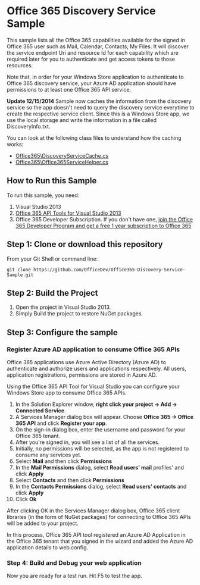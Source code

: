 Office 365 Discovery Service Sample
==================================

This sample lists all the Office 365 capabilities available for the signed in Office 365 user such as Mail, Calendar, Contacts, My Files. It will discover the service endpoint Uri and resource Id for each capability which are required later for you to authenticate and get access tokens to those resources.

Note that, in order for your Windows Store application to authenticate to Office 365 discovery service, your Azure AD application should have permissions to at least one Office 365 API service. 

**Update 12/15/2014**
Sample now caches the information from the discovery service so the app doesn't need to query the discovery service everytime to create the respective service client. Since this is a Windows Store app, we use the local storage and write the information in a file called DiscoveryInfo.txt.

You can look at the following class files to understand how the caching works:
- [Office365\DiscoveryServiceCache.cs](https://github.com/OfficeDev/Office365-Discovery-Service-Sample/blob/master/Office365/DiscoveryServiceCache.cs)
- [Office365\Office365ServiceHelper.cs](https://github.com/OfficeDev/Office365-Discovery-Service-Sample/blob/master/Office365/Office365ServiceHelper.cs)

## How to Run this Sample
To run this sample, you need:

1. Visual Studio 2013
2. [Office 365 API Tools for Visual Studio 2013](http://aka.ms/OfficeDevToolsForVS2013)
3. Office 365 Developer Subscription. If you don't have one, [join the Office 365 Developer Program and get a free 1 year subscription to Office 365](https://profile.microsoft.com/RegSysProfileCenter/wizardnp.aspx?wizid=14b845d0-938c-45af-b061-f798fbb4d170&lcid=1033)

## Step 1: Clone or download this repository
From your Git Shell or command line:

`git clone https://github.com/OfficeDev/Office365-Discovery-Service-Sample.git`

## Step 2: Build the Project
1. Open the project in Visual Studio 2013.
2. Simply Build the project to restore NuGet packages.

## Step 3: Configure the sample

### Register Azure AD application to consume Office 365 APIs
Office 365 applications use Azure Active Directory (Azure AD) to authenticate and authorize users and applications respectively. All users, application registrations, permissions are stored in Azure AD.

Using the Office 365 API Tool for Visual Studio you can configure your Windows Store app to consume Office 365 APIs. 

1. In the Solution Explorer window, **right click your project -> Add -> Connected Service**.
2. A Services Manager dialog box will appear. Choose **Office 365 -> Office 365 API** and click **Register your app**.
3. On the sign-in dialog box, enter the username and password for your Office 365 tenant. 
4. After you're signed in, you will see a list of all the services. 
5. Initially, no permissions will be selected, as the app is not registered to consume any services yet.
6. Select **Mail** and then click **Permissions**
7. In the **Mail Permissions** dialog, select **Read users' mail** profiles' and click **Apply**
8. Select **Contacts** and then click **Permissions**
9. In the **Contacts Permissions** dialog, select **Read users' contacts** and click **Apply**
10. Click **Ok**

After clicking OK in the Services Manager dialog box, Office 365 client libraries (in the form of NuGet packages) for connecting to Office 365 APIs will be added to your project. 

In this process, Office 365 API tool registered an Azure AD Application in the Office 365 tenant that you signed in the wizard and added the Azure AD application details to web.config. 

### Step 4: Build and Debug your web application
Now you are ready for a test run. Hit F5 to test the app.
